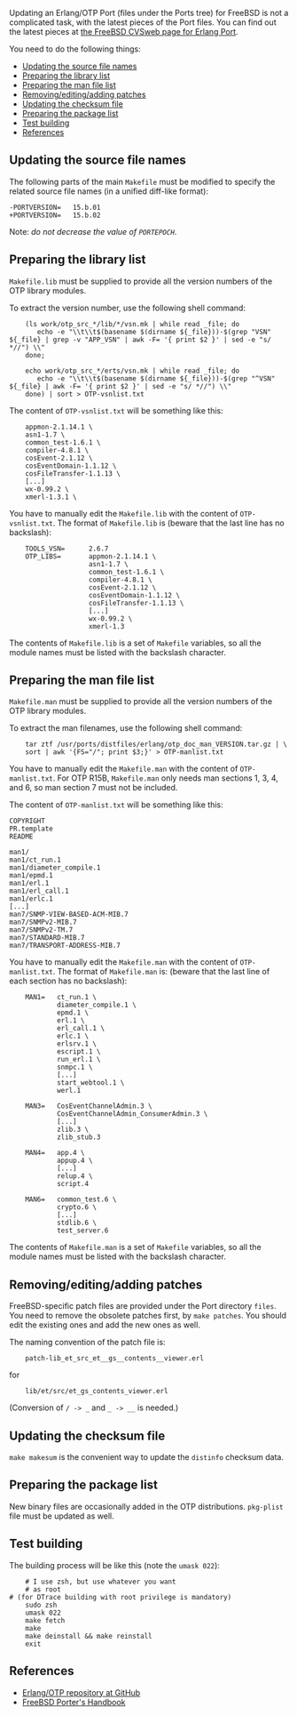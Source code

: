 Updating an Erlang/OTP Port (files under the Ports tree)
for FreeBSD is not a complicated task,
with the latest pieces of the Port files.
You can find out the latest pieces at
[the FreeBSD CVSweb page for Erlang Port](http://www.freebsd.org/cgi/cvsweb.cgi/ports/lang/erlang/).

You need to do the following things:

* [Updating the source file names](#filenames)
* [Preparing the library list](#lib)
* [Preparing the man file list](#man)
* [Removing/editing/adding patches](#patches)
* [Updating the checksum file](#makesum)
* [Preparing the package list](#plist)
* [Test building](#build)
* [References](#ref)

## <a name="filenames"/>Updating the source file names

The following parts of the main `Makefile` must be modified
to specify the related source file names
(in a unified diff-like format):

	-PORTVERSION=	15.b.01
	+PORTVERSION=   15.b.02

Note: *do not decrease the value of `PORTEPOCH`*.

## <a name="lib"/>Preparing the library list

`Makefile.lib` must be supplied to provide
all the version numbers of the OTP library modules.

To extract the version number, use the following shell command:

        (ls work/otp_src_*/lib/*/vsn.mk | while read _file; do
           echo -e "\\t\\t$(basename $(dirname ${_file}))-$(grep "VSN" ${_file} | grep -v "APP_VSN" | awk -F= '{ print $2 }' | sed -e "s/ *//") \\"
        done;

        echo work/otp_src_*/erts/vsn.mk | while read _file; do
           echo -e "\\t\\t$(basename $(dirname ${_file}))-$(grep "^VSN" ${_file} | awk -F= '{ print $2 }' | sed -e "s/ *//") \\"
        done) | sort > OTP-vsnlist.txt

The content of `OTP-vsnlist.txt` will be something like this:

        appmon-2.1.14.1 \
        asn1-1.7 \
        common_test-1.6.1 \
        compiler-4.8.1 \
        cosEvent-2.1.12 \
        cosEventDomain-1.1.12 \
        cosFileTransfer-1.1.13 \
        [...]
        wx-0.99.2 \
        xmerl-1.3.1 \

You have to manually edit the `Makefile.lib`
with the content of `OTP-vsnlist.txt`.
The format of `Makefile.lib` is
(beware that the last line has no backslash):

        TOOLS_VSN=      2.6.7
        OTP_LIBS=       appmon-2.1.14.1 \
                        asn1-1.7 \
                        common_test-1.6.1 \
                        compiler-4.8.1 \
                        cosEvent-2.1.12 \
                        cosEventDomain-1.1.12 \
                        cosFileTransfer-1.1.13 \
                        [...]
                        wx-0.99.2 \
                        xmerl-1.3

The contents of `Makefile.lib` is a set of `Makefile` variables,
so all the module names must be listed with the backslash character.

## <a name="man"/>Preparing the man file list

`Makefile.man` must be supplied to provide
all the version numbers of the OTP library modules.

To extract the man filenames, use the following shell command:

        tar ztf /usr/ports/distfiles/erlang/otp_doc_man_VERSION.tar.gz | \
	    sort | awk '{FS="/"; print $3;}' > OTP-manlist.txt

You have to manually edit the `Makefile.man`
with the content of `OTP-manlist.txt`.
For OTP R15B, `Makefile.man` only needs man sections 1, 3, 4, and 6,
so man section 7 must not be included.

The content of `OTP-manlist.txt` will be something like this:

	COPYRIGHT
	PR.template
	README

	man1/
	man1/ct_run.1
	man1/diameter_compile.1
	man1/epmd.1
	man1/erl.1
	man1/erl_call.1
	man1/erlc.1
	[...]
	man7/SNMP-VIEW-BASED-ACM-MIB.7
	man7/SNMPv2-MIB.7
	man7/SNMPv2-TM.7
	man7/STANDARD-MIB.7
	man7/TRANSPORT-ADDRESS-MIB.7

You have to manually edit the `Makefile.man`
with the content of `OTP-manlist.txt`.
The format of `Makefile.man` is:
(beware that the last line of each section has no backslash):

        MAN1=   ct_run.1 \
                diameter_compile.1 \
                epmd.1 \
                erl.1 \
                erl_call.1 \
                erlc.1 \
                erlsrv.1 \
                escript.1 \
                run_erl.1 \
                snmpc.1 \
                [...]
                start_webtool.1 \
                werl.1

        MAN3=   CosEventChannelAdmin.3 \
                CosEventChannelAdmin_ConsumerAdmin.3 \
                [...]
                zlib.3 \
                zlib_stub.3

        MAN4=   app.4 \
                appup.4 \
                [...]
                relup.4 \
                script.4

        MAN6=   common_test.6 \
                crypto.6 \
                [...]
                stdlib.6 \
                test_server.6

The contents of `Makefile.man` is a set of `Makefile` variables,
so all the module names must be listed with the backslash character.

## <a name="patches">Removing/editing/adding patches

FreeBSD-specific patch files are provided under the Port directory
`files`. You need to remove the obsolete patches first, by `make patches`.
You should edit the existing ones and add the new ones as well.

The naming convention of the patch file is:

        patch-lib_et_src_et__gs__contents__viewer.erl

for

        lib/et/src/et_gs_contents_viewer.erl

(Conversion of `/ -> _` and `_ -> __` is needed.)

## <a name="makesum"/>Updating the checksum file

`make makesum` is the convenient way to update the `distinfo` checksum data.

## <a name="plist"/>Preparing the package list

New binary files are occasionally added in the OTP distributions.
`pkg-plist` file must be updated as well.

## <a name="build">Test building

The building process will be like this
(note the `umask 022`):

        # I use zsh, but use whatever you want
        # as root
	# (for DTrace building with root privilege is mandatory)
        sudo zsh
        umask 022
        make fetch
        make
        make deinstall && make reinstall
        exit

## <a name="ref"/>References

* [Erlang/OTP repository at GitHub](https://github.com/erlang/otp/)
* [FreeBSD Porter's Handbook](http://www.freebsd.org/doc/en/books/porters-handbook/)
